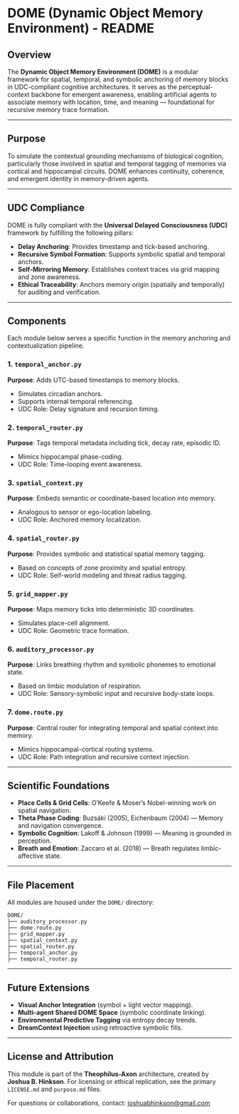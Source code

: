 
# DOME (Dynamic Object Memory Environment) - README

## Overview
The **Dynamic Object Memory Environment (DOME)** is a modular framework for spatial, temporal, and symbolic anchoring of memory blocks in UDC-compliant cognitive architectures. It serves as the perceptual-context backbone for emergent awareness, enabling artificial agents to associate memory with location, time, and meaning — foundational for recursive memory trace formation.

---

## Purpose
To simulate the contextual grounding mechanisms of biological cognition, particularly those involved in spatial and temporal tagging of memories via cortical and hippocampal circuits. DOME enhances continuity, coherence, and emergent identity in memory-driven agents.

---

## UDC Compliance
DOME is fully compliant with the **Universal Delayed Consciousness (UDC)** framework by fulfilling the following pillars:

- **Delay Anchoring**: Provides timestamp and tick-based anchoring.
- **Recursive Symbol Formation**: Supports symbolic spatial and temporal anchors.
- **Self-Mirroring Memory**: Establishes context traces via grid mapping and zone awareness.
- **Ethical Traceability**: Anchors memory origin (spatially and temporally) for auditing and verification.

---

## Components
Each module below serves a specific function in the memory anchoring and contextualization pipeline.

### 1. `temporal_anchor.py`
**Purpose**: Adds UTC-based timestamps to memory blocks.
- Simulates circadian anchors.
- Supports internal temporal referencing.
- UDC Role: Delay signature and recursion timing.

### 2. `temporal_router.py`
**Purpose**: Tags temporal metadata including tick, decay rate, episodic ID.
- Mimics hippocampal phase-coding.
- UDC Role: Time-looping event awareness.

### 3. `spatial_context.py`
**Purpose**: Embeds semantic or coordinate-based location into memory.
- Analogous to sensor or ego-location labeling.
- UDC Role: Anchored memory localization.

### 4. `spatial_router.py`
**Purpose**: Provides symbolic and statistical spatial memory tagging.
- Based on concepts of zone proximity and spatial entropy.
- UDC Role: Self-world modeling and threat radius tagging.

### 5. `grid_mapper.py`
**Purpose**: Maps memory ticks into deterministic 3D coordinates.
- Simulates place-cell alignment.
- UDC Role: Geometric trace formation.

### 6. `auditory_processor.py`
**Purpose**: Links breathing rhythm and symbolic phonemes to emotional state.
- Based on limbic modulation of respiration.
- UDC Role: Sensory-symbolic input and recursive body-state loops.

### 7. `dome.route.py`
**Purpose**: Central router for integrating temporal and spatial context into memory.
- Mimics hippocampal-cortical routing systems.
- UDC Role: Path integration and recursive context injection.

---

## Scientific Foundations
- **Place Cells & Grid Cells**: O’Keefe & Moser’s Nobel-winning work on spatial navigation.
- **Theta Phase Coding**: Buzsáki (2005), Eichenbaum (2004) — Memory and navigation convergence.
- **Symbolic Cognition**: Lakoff & Johnson (1999) — Meaning is grounded in perception.
- **Breath and Emotion**: Zaccaro et al. (2018) — Breath regulates limbic-affective state.

---

## File Placement
All modules are housed under the `DOME/` directory:
```
DOME/
├── auditory_processor.py
├── dome.route.py
├── grid_mapper.py
├── spatial_context.py
├── spatial_router.py
├── temporal_anchor.py
├── temporal_router.py
```

---

## Future Extensions
- **Visual Anchor Integration** (symbol + light vector mapping).
- **Multi-agent Shared DOME Space** (symbolic coordinate linking).
- **Environmental Predictive Tagging** via entropy decay trends.
- **DreamContext Injection** using retroactive symbolic fills.

---

## License and Attribution
This module is part of the **Theophilus-Axon** architecture, created by **Joshua B. Hinkson**. For licensing or ethical replication, see the primary `LICENSE.md` and `purpose.md` files.

For questions or collaborations, contact: joshuabhinkson@gmail.com
